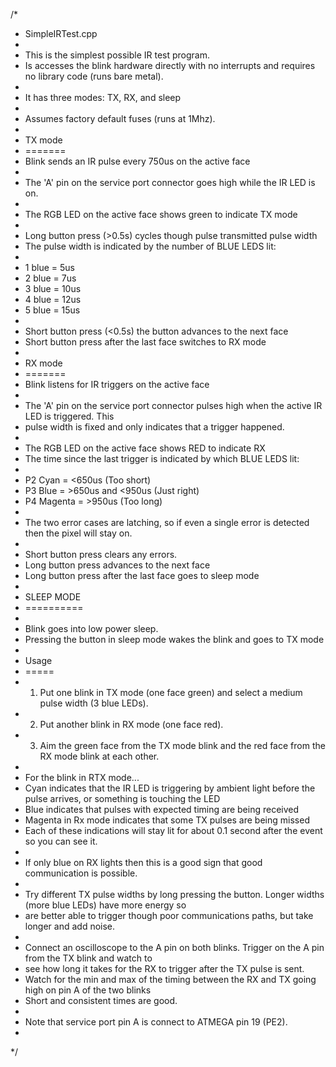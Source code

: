 /*
 * SimpleIRTest.cpp
 *
 * This is the simplest possible IR test program.
 * Is accesses the blink hardware directly with no interrupts and requires no library code (runs bare metal).
 *
 * It has three modes: TX, RX, and sleep
 *
 * Assumes factory default fuses (runs at 1Mhz).
 *
 * TX mode
 * =======
 * Blink sends an IR pulse every 750us on the active face
 *
 * The 'A' pin on the service port connector goes high while the IR LED is on.
 *
 * The RGB LED on the active face shows green to indicate TX mode
 *
 * Long button press (>0.5s) cycles though pulse transmitted pulse width
 * The pulse width is indicated by the number of BLUE LEDS lit:
 *
 *    1 blue = 5us
 *    2 blue = 7us
 *    3 blue = 10us
 *    4 blue = 12us
 *    5 blue = 15us
 *
 * Short button press (<0.5s) the button advances to the next face
 * Short button press after the last face switches to RX mode
 *
 * RX mode
 * =======
 * Blink listens for IR triggers on the active face
 *
 * The 'A' pin on the service port connector pulses high when the active IR LED is triggered. This
 * pulse width is fixed and only indicates that a trigger happened.
 *
 * The RGB LED on the active face shows RED to indicate RX
 * The time since the last trigger is indicated by which BLUE LEDS lit:
 *
 *    P2  Cyan    = <650us              (Too short)
 *    P3  Blue    = >650us and <950us   (Just right)
 *    P4  Magenta = >950us              (Too long)
 *
 * The two error cases are latching, so if even a single error is detected then the pixel will stay on.
 *
 * Short button press clears any errors.
 * Long button press advances to the next face
 * Long button press after the last face goes to sleep mode
 *
 * SLEEP MODE
 * ==========
 *
 * Blink goes into low power sleep.
 * Pressing the button in sleep mode wakes the blink and goes to TX mode
 *
 * Usage
 * =====
 * 1. Put one blink in TX mode (one face green) and select a medium pulse width (3 blue LEDs).
 * 2. Put another blink in RX mode (one face red).
 * 3. Aim the green face from the TX mode blink and the red face from the RX mode blink at each other.
 *
 * For the blink in RTX mode...
 * Cyan indicates that the IR LED is triggering by ambient light before the pulse arrives, or something is touching the LED
 * Blue indicates that pulses with expected timing are being received
 * Magenta in Rx mode indicates that some TX pulses are being missed
 * Each of these indications will stay lit for about 0.1 second after the event so you can see it.
 *
 * If only blue on RX lights then this is a good sign that good communication is possible.
 *
 * Try different TX pulse widths by long pressing the button. Longer widths (more blue LEDs) have more energy so
 * are better able to trigger though poor communications paths, but take longer and add noise.
 *
 * Connect an oscilloscope to the A pin on both blinks. Trigger on the A pin from the TX blink and watch to
 * see how long it takes for the RX to trigger after the TX pulse is sent.
 * Watch for the min and max of the timing between the RX and TX going high on pin A of the two blinks
 * Short and consistent times are good.
 *
 * Note that service port pin A is connect to ATMEGA pin 19 (PE2).
 *
 */
